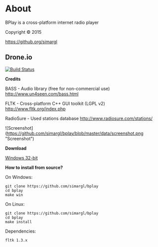 About
======= 
BPlay is a cross-platform internet radio player

Copyright © 2015

<https://github.org/simargl>

## Drone.io
[![Build Status](https://drone.io/github.com/simargl/bplay/status.png)](https://drone.io/github.com/simargl/bplay/latest)

**Credits**

BASS - Audio library (free for non-commercial use) 
http://www.un4seen.com/bass.html

FLTK - Cross-platform C++ GUI toolkit (LGPL v2) 
http://www.fltk.org/index.php

RadioSure - Used stations database 
http://www.radiosure.com/stations/

![Screenshot]
(https://github.com/simargl/bplay/blob/master/data/screenshot.png "Screenshot")

**Download**

[Windows 32-bit](https://github.com/simargl/bplay/raw/master/releases/bplay-1.0.5-win32.tar.xz)

**How to install from source?**

On Windows:
````
git clone https://github.com/simargl/bplay
cd bplay
make win
````
On Linux:
````
git clone https://github.com/simargl/bplay
cd bplay
make install
````
Dependencies:
````
fltk 1.3.x
````
